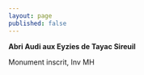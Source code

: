 ```yaml
---
layout: page
published: false
---
```


**Abri Audi aux Eyzies de Tayac Sireuil**

Monument inscrit, Inv MH
